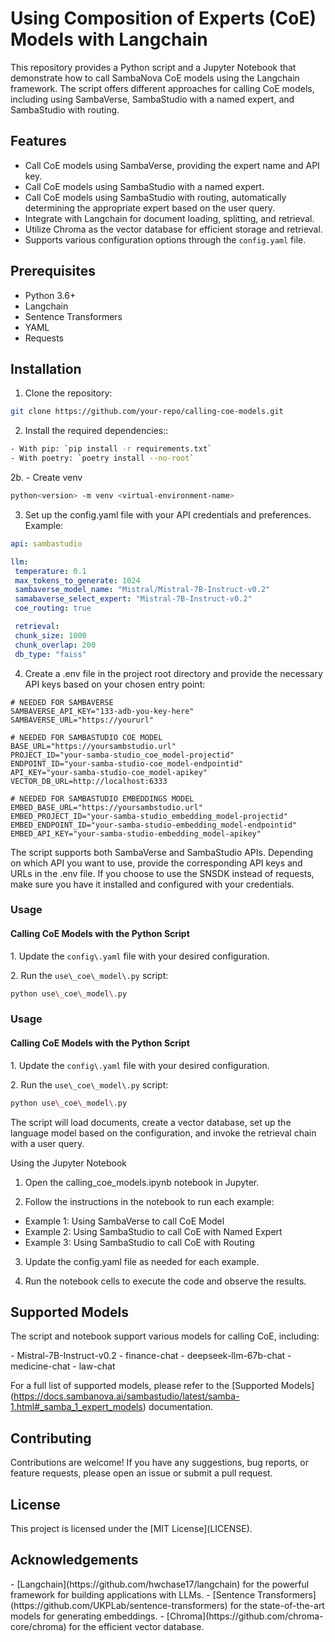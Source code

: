 # Using Composition of Experts (CoE) Models with Langchain

This repository provides a Python script and a Jupyter Notebook that demonstrate how to call SambaNova CoE models using the Langchain framework. The script offers different approaches for calling CoE models, including using SambaVerse, SambaStudio with a named expert, and SambaStudio with routing.

## Features

- Call CoE models using SambaVerse, providing the expert name and API key.
- Call CoE models using SambaStudio with a named expert.
- Call CoE models using SambaStudio with routing, automatically determining the appropriate expert based on the user query.
- Integrate with Langchain for document loading, splitting, and retrieval.
- Utilize Chroma as the vector database for efficient storage and retrieval.
- Supports various configuration options through the `config.yaml` file.

## Prerequisites

- Python 3.6+
- Langchain
- Sentence Transformers
- YAML
- Requests

## Installation

1. Clone the repository:

  ```bash
  git clone https://github.com/your-repo/calling-coe-models.git
  ```

2. Install the required dependencies::
  ```bash
  - With pip: `pip install -r requirements.txt` 
  - With poetry: `poetry install --no-root`
  ```
2b. - Create venv 
  ```bash
  python<version> -m venv <virtual-environment-name>
  ```


3. Set up the config.yaml file with your API credentials and preferences. Example:
  ```yaml
  api: sambastudio

  llm:
   temperature: 0.1
   max_tokens_to_generate: 1024
   sambaverse_model_name: "Mistral/Mistral-7B-Instruct-v0.2"
   samabaverse_select_expert: "Mistral-7B-Instruct-v0.2"
   coe_routing: true

   retrieval:
   chunk_size: 1000
   chunk_overlap: 200
   db_type: "faiss"
  ```

4. Create a .env file in the project root directory and provide the necessary API keys based on your chosen entry point:
  ```env
# NEEDED FOR SAMBAVERSE
SAMBAVERSE_API_KEY="133-adb-you-key-here"
SAMBAVERSE_URL="https://yoururl"

# NEEDED FOR SAMBASTUDIO COE MODEL
BASE_URL="https://yoursambstudio.url"
PROJECT_ID="your-samba-studio_coe_model-projectid"
ENDPOINT_ID="your-samba-studio-coe_model-endpointid"
API_KEY="your-samba-studio-coe_model-apikey"
VECTOR_DB_URL=http://localhost:6333

# NEEDED FOR SAMBASTUDIO EMBEDDINGS MODEL
EMBED_BASE_URL="https://yoursambstudio.url"
EMBED_PROJECT_ID="your-samba-studio_embedding_model-projectid"
EMBED_ENDPOINT_ID="your-samba-studio-embedding_model-endpointid"
EMBED_API_KEY="your-samba-studio-embedding_model-apikey"
  ```

The script supports both SambaVerse and SambaStudio APIs. Depending on which API you want to use, provide the corresponding API keys and URLs in the .env file. If you choose to use the SNSDK instead of requests, make sure you have it installed and configured with your credentials.

### Usage

#### Calling CoE Models with the Python Script

1\. Update the `config\.yaml` file with your desired configuration\.

2\. Run the `use\_coe\_model\.py` script\:

  ```bash
  python use\_coe\_model\.py
  ``` 


### Usage

#### Calling CoE Models with the Python Script

1\. Update the `config\.yaml` file with your desired configuration\.

2\. Run the `use\_coe\_model\.py` script\:

  ```bash
  python use\_coe\_model\.py
  ```

The script will load documents, create a vector database, set up the language model based on the configuration, and invoke the retrieval chain with a user query.

Using the Jupyter Notebook
1. Open the calling\_coe\_models\.ipynb notebook in Jupyter.

2. Follow the instructions in the notebook to run each example:

- Example 1: Using SambaVerse to call CoE Model
- Example 2: Using SambaStudio to call CoE with Named Expert
- Example 3: Using SambaStudio to call CoE with Routing

3. Update the config\.yaml file as needed for each example.

4. Run the notebook cells to execute the code and observe the results.

## Supported Models

The script and notebook support various models for calling CoE\, including\:

\- Mistral\-7B\-Instruct\-v0\.2
\- finance\-chat
\- deepseek\-llm\-67b\-chat
\- medicine\-chat
\- law\-chat

For a full list of supported models\, please refer to the \[Supported Models\]\(https://docs.sambanova.ai/sambastudio/latest/samba-1.html#_samba_1_expert_models) documentation\.

## Contributing

Contributions are welcome\! If you have any suggestions\, bug reports\, or feature requests\, please open an issue or submit a pull request\.

## License

This project is licensed under the \[MIT License\]\(LICENSE\)\.

## Acknowledgements

\- \[Langchain\]\(https\:\/\/github\.com\/hwchase17\/langchain\) for the powerful framework for building applications with LLMs\.
\- \[Sentence Transformers\]\(https\:\/\/github\.com\/UKPLab\/sentence\-transformers\) for the state\-of\-the\-art models for generating embeddings\.
\- \[Chroma\]\(https\:\/\/github\.com\/chroma\-core\/chroma\) for the efficient vector database\.


